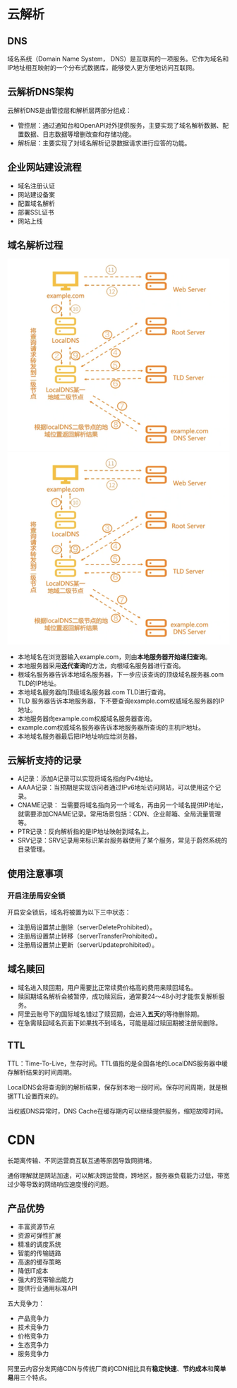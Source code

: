 # 云解析
## DNS
域名系统（Domain Name System， DNS）是互联网的一项服务。它作为域名和IP地址相互映射的一个分布式数据库，能够使人更方便地访问互联网。

## 云解析DNS架构
云解析DNS是由管控层和解析层两部分组成：
* 管控层：通过通知台和OpenAPI对外提供服务，主要实现了域名解析数据、配置数据、日志数据等增删改查和存储功能。
* 解析层：主要实现了对域名解析记录数据请求进行应答的功能。

## 企业网站建设流程
* 域名注册认证
* 网站建设备案
* 配置域名解析
* 部署SSL证书
* 网站上线

## 域名解析过程
![](./Iamge/DNS.png "DNS")
<img src="./Iamge/DNS.png" width="800" />
* 本地域名在浏览器输入example.com，则由**本地服务器开始递归查询**。
* 本地服务器采用**迭代查询**的方法，向根域名服务器进行查询。
* 根域名服务器告诉本地域名服务器，下一步应该查询的顶级域名服务器.com TLD的IP地址。
* 本地域名服务器向顶级域名服务器.com TLD进行查询。
* TLD 服务器告诉本地服务器，下不要查询example.com权威域名服务器的IP地址。
* 本地服务器向example.com权威域名服务器查询。
* example.com权威域名服务器告诉本地服务器所查询的主机IP地址。
* 本地域名服务器最后把IP地址响应给浏览器。

## 云解析支持的记录
* A记录：添加A记录可以实现将域名指向IPv4地址。
* AAAA记录：当预期是实现访问者通过IPv6地址访问网站，可以使用这个记录。
* CNAME记录： 当需要将域名指向另一个域名，再由另一个域名提供IP地址，就需要添加CNAME记录。常用场景包括：CDN、企业邮箱、全局流量管理等。
* PTR记录：反向解析指的是IP地址映射到域名上。
* SRV记录：SRV记录用来标识某台服务器使用了某个服务，常见于蔚然系统的目录管理。
## 使用注意事项
### 开启注册局安全锁
开启安全锁后，域名将被置为以下三中状态：
* 注册局设置禁止删除（serverDeleteProhibited）。
* 注册局设置禁止转移（serverTransferProhibited）。
* 注册局设置禁止更新（serverUpdateprohibited）。
## 域名赎回
* 域名进入赎回期，用户需要比正常续费价格高的费用来赎回域名。
* 赎回期域名解析会被暂停，成功赎回后，通常要24～48小时才能恢复解析服务。
* 阿里云账号下的国际域名错过了赎回期，会进入**五天**的等待删除期。
* 在急需赎回域名页面下如果找不到域名，可能是超过赎回期被注册局删除。

## TTL
TTL：Time-To-Live，生存时间。TTL值指的是全国各地的LocalDNS服务器中缓存解析结果的时间周期。

LocalDNS会将查询到的解析结果，保存到本地一段时间。保存时间周期，就是根据TTL设置而来的。

当权威DNS异常时，DNS Cache在缓存期内可以继续提供服务，缩短故障时间。
# CDN
长距离传输、不同运营商互联互通等原因导致网拥堵。

通俗理解就是网站加速，可以解决跨运营商，跨地区，服务器负载能力过低，带宽过少等导致的网络响应速度慢的问题。
## 产品优势
* 丰富资源节点
* 资源可弹性扩展
* 精准的调度系统
* 智能的传输链路
* 高速的缓存策略
* 降低IT成本
* 强大的宽带输出能力
* 提供行业通用标准API

五大竞争力：

* 产品竞争力 
* 技术竞争力
* 价格竞争力
* 生态竞争力
* 服务竞争力

阿里云内容分发网络CDN与传统厂商的CDN相比具有**稳定快速**、**节约成本**和**简单易**用三个特点。
